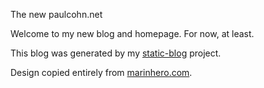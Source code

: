 The new paulcohn.net

Welcome to my new blog and homepage. For now, at least.

This blog was generated by my [static-blog](https://github.com/pscohn/static-blog) project.

Design copied entirely from [marinhero.com](http://marinhero.com).
